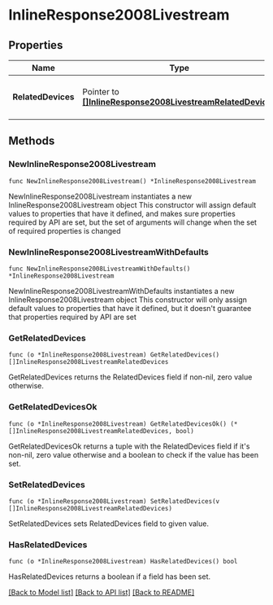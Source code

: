 # InlineResponse2008Livestream

## Properties

Name | Type | Description | Notes
------------ | ------------- | ------------- | -------------
**RelatedDevices** | Pointer to [**[]InlineResponse2008LivestreamRelatedDevices**](InlineResponse2008LivestreamRelatedDevices.md) | An array of the related devices for the role | [optional] 

## Methods

### NewInlineResponse2008Livestream

`func NewInlineResponse2008Livestream() *InlineResponse2008Livestream`

NewInlineResponse2008Livestream instantiates a new InlineResponse2008Livestream object
This constructor will assign default values to properties that have it defined,
and makes sure properties required by API are set, but the set of arguments
will change when the set of required properties is changed

### NewInlineResponse2008LivestreamWithDefaults

`func NewInlineResponse2008LivestreamWithDefaults() *InlineResponse2008Livestream`

NewInlineResponse2008LivestreamWithDefaults instantiates a new InlineResponse2008Livestream object
This constructor will only assign default values to properties that have it defined,
but it doesn't guarantee that properties required by API are set

### GetRelatedDevices

`func (o *InlineResponse2008Livestream) GetRelatedDevices() []InlineResponse2008LivestreamRelatedDevices`

GetRelatedDevices returns the RelatedDevices field if non-nil, zero value otherwise.

### GetRelatedDevicesOk

`func (o *InlineResponse2008Livestream) GetRelatedDevicesOk() (*[]InlineResponse2008LivestreamRelatedDevices, bool)`

GetRelatedDevicesOk returns a tuple with the RelatedDevices field if it's non-nil, zero value otherwise
and a boolean to check if the value has been set.

### SetRelatedDevices

`func (o *InlineResponse2008Livestream) SetRelatedDevices(v []InlineResponse2008LivestreamRelatedDevices)`

SetRelatedDevices sets RelatedDevices field to given value.

### HasRelatedDevices

`func (o *InlineResponse2008Livestream) HasRelatedDevices() bool`

HasRelatedDevices returns a boolean if a field has been set.


[[Back to Model list]](../README.md#documentation-for-models) [[Back to API list]](../README.md#documentation-for-api-endpoints) [[Back to README]](../README.md)


